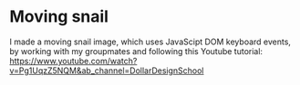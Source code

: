 # Moving snail

I made a moving snail image, which uses JavaScipt DOM keyboard events, by working with my groupmates and following this Youtube tutorial:
https://www.youtube.com/watch?v=Pg1UqzZ5NQM&ab_channel=DollarDesignSchool
